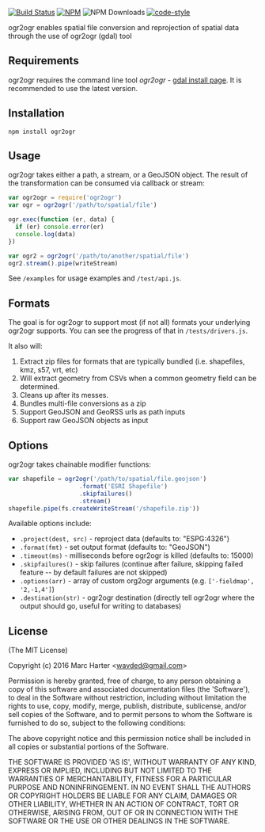 [![Build Status](https://jenkins.adc4gis.com/buildStatus/icon?job=ogr2ogr)](https://jenkins.adc4gis.com/job/ogr2ogr/) [![NPM](https://img.shields.io/npm/v/ogr2ogr.svg)](https://npmjs.com/package/ogr2ogr) ![NPM Downloads](https://img.shields.io/npm/dt/ogr2ogr.svg) [![code-style](https://img.shields.io/badge/code%20style-adc-brightgreen.svg?style=flat)](https://github.com/applieddataconsultants/eslint-config-adc)

ogr2ogr enables spatial file conversion and reprojection of spatial data through the use of ogr2ogr (gdal) tool

Requirements
------------

ogr2ogr requires the command line tool *ogr2ogr* - [gdal install page](http://trac.osgeo.org/gdal/wiki/DownloadingGdalBinaries). It is recommended to use the latest version.

Installation
------------

```
npm install ogr2ogr
```

Usage
-----

ogr2ogr takes either a path, a stream, or a GeoJSON object. The result of the transformation can be consumed via callback or stream:

```js
var ogr2ogr = require('ogr2ogr')
var ogr = ogr2ogr('/path/to/spatial/file')

ogr.exec(function (er, data) {
  if (er) console.error(er)
  console.log(data)
})

var ogr2 = ogr2ogr('/path/to/another/spatial/file')
ogr2.stream().pipe(writeStream)
```

See `/examples` for usage examples and `/test/api.js`.

Formats
-------

The goal is for ogr2ogr to support most (if not all) formats your underlying ogr2ogr supports. You can see the progress of that in `/tests/drivers.js`.

It also will:

1.	Extract zip files for formats that are typically bundled (i.e. shapefiles, kmz, s57, vrt, etc)
2.	Will extract geometry from CSVs when a common geometry field can be determined.
3.	Cleans up after its messes.
4.	Bundles multi-file conversions as a zip
5.	Support GeoJSON and GeoRSS urls as path inputs
6.	Support raw GeoJSON objects as input

Options
-------

ogr2ogr takes chainable modifier functions:

```js
var shapefile = ogr2ogr('/path/to/spatial/file.geojson')
					.format('ESRI Shapefile')
					.skipfailures()
					.stream()
shapefile.pipe(fs.createWriteStream('/shapefile.zip'))
```

Available options include:

-	`.project(dest, src)` - reproject data (defaults to: "ESPG:4326")
-	`.format(fmt)` - set output format (defaults to: "GeoJSON")
-	`.timeout(ms)` - milliseconds before ogr2ogr is killed (defaults to: 15000)
-	`.skipfailures()` - skip failures (continue after failure, skipping failed feature -- by default failures are not skipped)
-	`.options(arr)` - array of custom org2ogr arguments (e.g. `['-fieldmap', '2,-1,4']`\)
-	`.destination(str)` - ogr2ogr destination (directly tell ogr2ogr where the output should go, useful for writing to databases)

License
-------

(The MIT License)

Copyright (c) 2016 Marc Harter &lt;wavded@gmail.com&gt;

Permission is hereby granted, free of charge, to any person obtaining a copy of this software and associated documentation files (the 'Software'), to deal in the Software without restriction, including without limitation the rights to use, copy, modify, merge, publish, distribute, sublicense, and/or sell copies of the Software, and to permit persons to whom the Software is furnished to do so, subject to the following conditions:

The above copyright notice and this permission notice shall be included in all copies or substantial portions of the Software.

THE SOFTWARE IS PROVIDED 'AS IS', WITHOUT WARRANTY OF ANY KIND, EXPRESS OR IMPLIED, INCLUDING BUT NOT LIMITED TO THE WARRANTIES OF MERCHANTABILITY, FITNESS FOR A PARTICULAR PURPOSE AND NONINFRINGEMENT. IN NO EVENT SHALL THE AUTHORS OR COPYRIGHT HOLDERS BE LIABLE FOR ANY CLAIM, DAMAGES OR OTHER LIABILITY, WHETHER IN AN ACTION OF CONTRACT, TORT OR OTHERWISE, ARISING FROM, OUT OF OR IN CONNECTION WITH THE SOFTWARE OR THE USE OR OTHER DEALINGS IN THE SOFTWARE.
